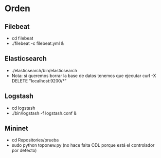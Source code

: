# Orden
## Filebeat
* cd filebeat
* ./filebeat -c filebeat.yml &

## Elasticsearch
* ./elasticsearch/bin/elasticsearch
* Nota: si queremos borrar la base de datos tenemos que ejecutar curl -X DELETE "localhost:9200/*"

## Logstash
* cd logstash
* ./bin/logstash -f logstash.conf &


## Mininet
* cd Repositories/prueba
* sudo python toponew.py (no hace falta ODL porque está el controlador por defecto)
